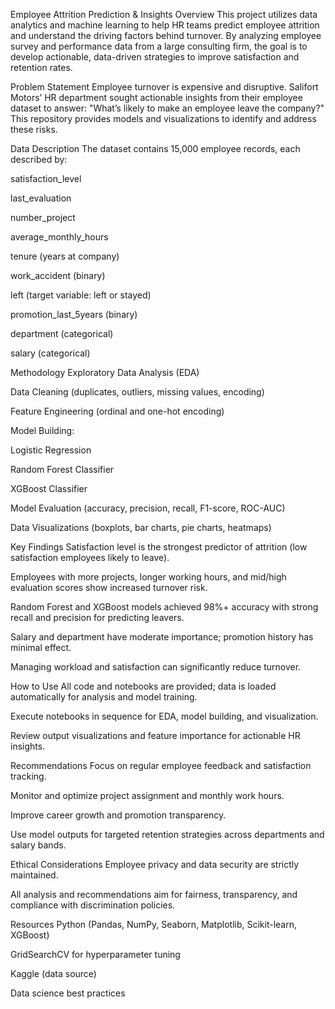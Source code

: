 
Employee Attrition Prediction & Insights
Overview
This project utilizes data analytics and machine learning to help HR teams predict employee attrition and understand the driving factors behind turnover. By analyzing employee survey and performance data from a large consulting firm, the goal is to develop actionable, data-driven strategies to improve satisfaction and retention rates.

Problem Statement
Employee turnover is expensive and disruptive. Salifort Motors’ HR department sought actionable insights from their employee dataset to answer: "What’s likely to make an employee leave the company?" This repository provides models and visualizations to identify and address these risks.

Data Description
The dataset contains 15,000 employee records, each described by:

satisfaction_level

last_evaluation

number_project

average_monthly_hours

tenure (years at company)

work_accident (binary)

left (target variable: left or stayed)

promotion_last_5years (binary)

department (categorical)

salary (categorical)

Methodology
Exploratory Data Analysis (EDA)

Data Cleaning (duplicates, outliers, missing values, encoding)

Feature Engineering (ordinal and one-hot encoding)

Model Building:

Logistic Regression

Random Forest Classifier

XGBoost Classifier

Model Evaluation (accuracy, precision, recall, F1-score, ROC-AUC)

Data Visualizations (boxplots, bar charts, pie charts, heatmaps)

Key Findings
Satisfaction level is the strongest predictor of attrition (low satisfaction employees likely to leave).

Employees with more projects, longer working hours, and mid/high evaluation scores show increased turnover risk.

Random Forest and XGBoost models achieved 98%+ accuracy with strong recall and precision for predicting leavers.

Salary and department have moderate importance; promotion history has minimal effect.

Managing workload and satisfaction can significantly reduce turnover.

How to Use
All code and notebooks are provided; data is loaded automatically for analysis and model training.

Execute notebooks in sequence for EDA, model building, and visualization.

Review output visualizations and feature importance for actionable HR insights.

Recommendations
Focus on regular employee feedback and satisfaction tracking.

Monitor and optimize project assignment and monthly work hours.

Improve career growth and promotion transparency.

Use model outputs for targeted retention strategies across departments and salary bands.

Ethical Considerations
Employee privacy and data security are strictly maintained.

All analysis and recommendations aim for fairness, transparency, and compliance with discrimination policies.

Resources
Python (Pandas, NumPy, Seaborn, Matplotlib, Scikit-learn, XGBoost)

GridSearchCV for hyperparameter tuning

Kaggle (data source)

Data science best practices
